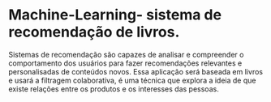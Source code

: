 # Machine-Learning- sistema de recomendação de livros.

Sistemas de recomendação são capazes de analisar e compreender o comportamento dos usuários para fazer recomendações relevantes e personalisadas de conteúdos novos.
Essa aplicação será baseada em livros e usará a filtragem colaborativa, é uma técnica que explora a ideia de que existe relações entre os produtos e os interesses das pessoas.
